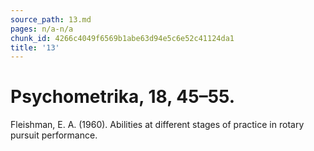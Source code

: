 ```yaml
---
source_path: 13.md
pages: n/a-n/a
chunk_id: 4266c4049f6569b1abe63d94e5c6e52c41124da1
title: '13'
---
```

# Psychometrika, 18, 45–55.

Fleishman, E. A. (1960). Abilities at different stages of practice in rotary pursuit performance.
